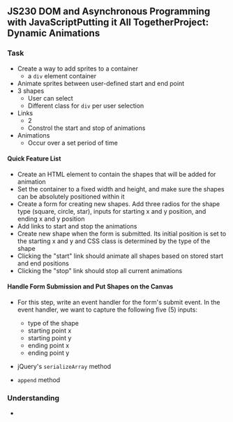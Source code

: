## JS230 DOM and Asynchronous Programming with JavaScriptPutting it All TogetherProject: Dynamic Animations

### Task
- Create a way to add sprites to a container
  + a `div` element container
- Animate sprites between user-defined start and end point
- 3 shapes
  + User can select
  + Different class for `div` per user selection
- Links
  + 2
  + Constrol the start and stop of animations
- Animations
  + Occur over a set period of time

#### Quick Feature List
- Create an HTML element to contain the shapes that will be added for animation
- Set the container to a fixed width and height, and make sure the shapes can be absolutely positioned within it
- Create a form for creating new shapes. Add three radios for the shape type (square, circle, star), inputs for starting x and y position, and ending x and y position
- Add links to start and stop the animations
- Create new shape when the form is submitted. Its initial position is set to the starting x and y and CSS class is determined by the type of the shape
- Clicking the "start" link should animate all shapes based on stored start and end positions
- Clicking the "stop" link should stop all current animations

#### Handle Form Submission and Put Shapes on the Canvas
- For this step, write an event handler for the form's submit event. In the event handler, we want to capture the following five (5) inputs:

  + type of the shape
  + starting point x
  + starting point y
  + ending point x
  + ending point y

- jQuery's `serializeArray` method
- `append` method

### Understanding
- 
